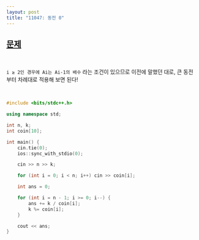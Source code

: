 ```yaml
---
layout: post
title: "11047: 동전 0"
---
```


## [문제](https://www.acmicpc.net/problem/11047)

<br>

`i ≥ 2인 경우에 Ai는 Ai-1의 배수` 라는 조건이 있으므로 이전에 말했던 대로, 큰 동전 부터 차례대로 적용해 보면 된다!

<br>

```c++
#include <bits/stdc++.h>

using namespace std;

int n, k;
int coin[10];

int main() {
	cin.tie(0);
	ios::sync_with_stdio(0);

	cin >> n >> k;

	for (int i = 0; i < n; i++)	cin >> coin[i];

	int ans = 0;

	for (int i = n - 1; i >= 0; i--) {
		ans += k / coin[i];
		k %= coin[i];
	}

	cout << ans;
}
```